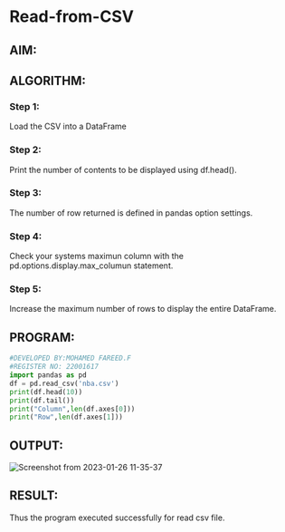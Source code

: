 # Read-from-CSV

## AIM:

## ALGORITHM:
### Step 1:
Load the CSV into a DataFrame
### Step 2:
Print the number of contents to be displayed using df.head().
### Step 3:
The number of row returned is defined in pandas option settings.
### Step 4:
Check your systems maximun column with the pd.options.display.max_columun statement.
### Step 5:
Increase the maximum number of rows to display the entire DataFrame.
## PROGRAM:
```python
#DEVELOPED BY:MOHAMED FAREED.F
#REGISTER NO: 22001617
import pandas as pd
df = pd.read_csv('nba.csv')
print(df.head(10))
print(df.tail())
print("Column",len(df.axes[0]))
print("Row",len(df.axes[1]))
```
## OUTPUT:
![Screenshot from 2023-01-26 11-35-37](https://user-images.githubusercontent.com/121412904/214805522-8a0f6902-0544-447a-86fc-43c24dabe9ea.png)

## RESULT:
Thus the program executed successfully for read csv file.

